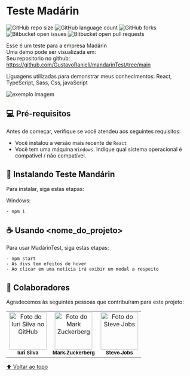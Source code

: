 # Teste Madárin

<!---Esses são exemplos. Veja https://shields.io para outras pessoas ou para personalizar este conjunto de escudos. Você pode querer incluir dependências, status do projeto e informações de licença aqui--->

![GitHub repo size](https://img.shields.io/github/repo-size/iuricode/README-template?style=for-the-badge)
![GitHub language count](https://img.shields.io/github/languages/count/iuricode/README-template?style=for-the-badge)
![GitHub forks](https://img.shields.io/github/forks/iuricode/README-template?style=for-the-badge)
![Bitbucket open issues](https://img.shields.io/bitbucket/issues/iuricode/README-template?style=for-the-badge)
![Bitbucket open pull requests](https://img.shields.io/bitbucket/pr-raw/iuricode/README-template?style=for-the-badge)

Esse é um teste para a empresa Madárin <br>
Uma demo pode ser visualizada em: <br>
Seu repositorio no github: https://github.com/GustavoRanieli/mandarinTest/tree/main <br>

Liguagens utilizadas para demonstrar meus conhecimentos: React, TypeScript, Sass, Css, javaScript

<img src="https://github.com/GustavoRanieli/mandarinTest/assets/93204660/e14cccf0-4bc5-4648-8e1a-6214ec2607bc" alt="exemplo imagem">

## 💻 Pré-requisitos

Antes de começar, verifique se você atendeu aos seguintes requisitos:
* Você instalou a versão mais recente de `React`
* Você tem uma máquina `Windows`. Indique qual sistema operacional é compatível / não compatível.

## 🚀 Instalando Teste Mandárin

Para instalar, siga estas etapas:

Windows:
```
- npm i

```

## ☕ Usando <nome_do_projeto>

Para usar MadárinTest, siga estas etapas:

```
- npm start
- As divs tem efeitos de hover
- Ao clicar em uma notícia irá exibir um modal a respeito
```

## 🤝 Colaboradores

Agradecemos às seguintes pessoas que contribuíram para este projeto:

<table>
  <tr>
    <td align="center">
      <a href="#">
        <img src="https://avatars3.githubusercontent.com/u/31936044" width="100px;" alt="Foto do Iuri Silva no GitHub"/><br>
        <sub>
          <b>Iuri Silva</b>
        </sub>
      </a>
    </td>
    <td align="center">
      <a href="#">
        <img src="https://s2.glbimg.com/FUcw2usZfSTL6yCCGj3L3v3SpJ8=/smart/e.glbimg.com/og/ed/f/original/2019/04/25/zuckerberg_podcast.jpg" width="100px;" alt="Foto do Mark Zuckerberg"/><br>
        <sub>
          <b>Mark Zuckerberg</b>
        </sub>
      </a>
    </td>
    <td align="center">
      <a href="#">
        <img src="https://miro.medium.com/max/360/0*1SkS3mSorArvY9kS.jpg" width="100px;" alt="Foto do Steve Jobs"/><br>
        <sub>
          <b>Steve Jobs</b>
        </sub>
      </a>
    </td>
  </tr>
</table>

[⬆ Voltar ao topo](#nome-do-projeto)<br>
